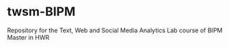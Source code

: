 # twsm-BIPM
Repository for the Text, Web and Social Media Analytics Lab course of BIPM Master in HWR
